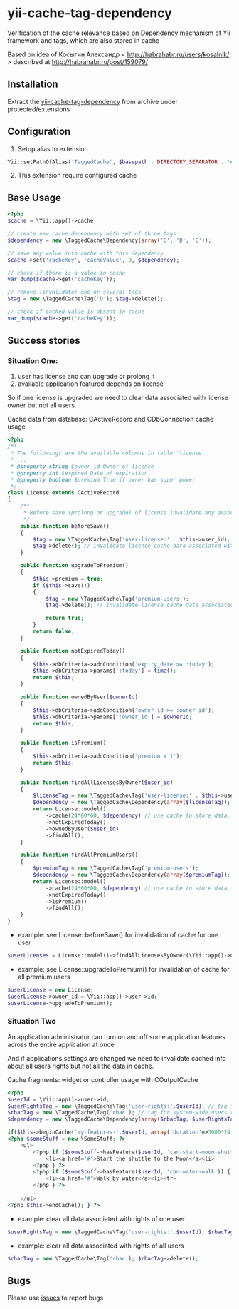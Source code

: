 yii-cache-tag-dependency
========================

Verification of the cache relevance based on Dependency mechanism of Yii framework and tags, which are also stored in cache

Based on idea of Косыгин Александр < http://habrahabr.ru/users/kosalnik/ > described at http://habrahabr.ru/post/159079/


## Installation

Extract the [yii-cache-tag-dependency](/pvolyntsev/yii-cache-tag-dependency/archive/master.zip) from archive under protected/extensions

## Configuration

1. Setup alias to extension
```php
Yii::setPathOfAlias('TaggedCache', $basepath . DIRECTORY_SEPARATOR . 'extensions/yii-cache-tag-dependency');
```

2. This extension require configured cache


## Base Usage

```php
<?php
$cache = \Yii::app()->cache;

// create new cache dependency with set of three tags
$dependency = new \TaggedCache\Dependency(array('C', 'D', 'E'));

// save any value into cache with this dependency
$cache->set('cacheKey', 'cacheValue', 0, $dependency);

// check if there is a value in cache
var_dump($cache->get('cacheKey'));

// remove (invalidate) one or several tags
$tag = new \TaggedCache\Tag('D'); $tag->delete();

// check if cached value is absent in cache
var_dump($cache->get('cacheKey'));
```


## Success stories

### Situation One:
1. user has license and can upgrade or prolong it
1. available application featured depends on license

So if one license is upgraded we need to clear data associated with license owner but not all users.

Cache data from database: CActiveRecord and CDbConnection cache usage

```php
<?php
/**
 * The followings are the available columns in table 'license':
 * ...
 * @property string $owner_id Owner of license
 * @property int $expired Date of expiration
 * @property boolean $premium True if owner has super power
 */
class License extends CActiveRecord
{
    /**
     * Before save (prolong or upgrade) of license invalidate any associated data in cache
     */
    public function beforeSave()
    {
        $tag = new \TaggedCache\Tag('user-license:' . $this->user_id);
        $tag->delete(); // invalidate licence cache data associated with one exact user
    }

    public function upgradeToPremium()
    {
        $this->premium = true;
        if ($this->save())
        {
            $tag = new \TaggedCache\Tag('premium-users');
            $tag->delete(); // invalidate licence cache data associated with super users

            return true;
        }
        return false;
    }

    public function notExpiredToday()
    {
        $this->dbCriteria->addCondition('expiry_date >= :today');
        $this->dbCriteria->params[':today'] = time();
        return $this;
    }

    public function ownedByUser($ownerId)
    {
        $this->dbCriteria->addCondition('owner_id >= :owner_id');
        $this->dbCriteria->params[':owner_id'] = $ownerId;
        return $this;
    }

    public function isPremium()
    {
        $this->dbCriteria->addCondition('premium = 1');
        return $this;
    }

    public function findAllLicensesByOwner($user_id)
    {
        $licenseTag = new \TaggedCache\Tag('user-license:' . $this->user_id); // tag for licenses of one exact user
        $dependency = new \TaggedCache\Dependency(array($licenseTag));
        return License::model()
            ->cache(24*60*60, $dependency) // use cache to store data, max 1 day
            ->notExpiredToday()
            ->ownedByUser($user_id)
            ->findAll();
    }

    public function findAllPremiumUsers()
    {
        $premiumTag = new \TaggedCache\Tag('premium-users');
        $dependency = new \TaggedCache\Dependency(array($premiumTag));
        return License::model()
            ->cache(24*60*60, $dependency) // use cache to store data, max 1 day
            ->notExpiredToday()
            ->isPremium()
            ->findAll();
    }
}
```


* example: see License::beforeSave() for invalidation of cache for one user
```php
$userLicenses = License::model()->findAllLicensesByOwner(\Yii::app()->user->id);
```

* example: see License::upgradeToPremium() for invalidation of cache for all premium users
```php
$userLicense = new License;
$userLicense->owner_id = \Yii::app()->user->id;
$userLicense->upgradeToPremium();
```

### Situation Two
An application administrator can turn on and off some application features
across the entire application at once

And if applications settings are changed we need to invalidate cached info
   about all users rights but not all the data in cache.

Cache fragments: widget or controller usage with COutputCache

```php
<?php
$userId = \Yii::app()->user->id;
$userRightsTag = new \TaggedCache\Tag('user-rights:'.$userId); // tag for one user rigths
$rbacTag = new \TaggedCache\Tag('rbac'); // tag for system-wide users rigths
$dependency = new \TaggedCache\Dependency(array($rbacTag, $userRightsTag));

if($this->beginCache('my-features-'.$userId, array('duration'=>3600*24, 'dependency' => $dependency))) { ?>
<?php $someStuff = new \SomeStuff; ?>
    <ul>
        <?php if ($someStuff->hasFeature($userId, 'can-start-moon-shuttle')) { ?>
            <li><a href="#">Start the shuttle to the Moon</a><li>
        <?php } ?>
        <?php if ($someStuff->hasFeature($userId, 'can-water-walk')) { ?>
            <li><a href="#">Walk by water</a><li><tr>
        <?php } ?>
        ...
    </ul>
<?php $this->endCache(); } ?>
```


* example: clear all data associated with rights of one user
```php
$userRightsTag = new \TaggedCache\Tag('user-rights:'.$userId); $rbacTag->delete();
```

* example: clear all data associated with rights of all users
```php
$rbacTag = new \TaggedCache\Tag('rbac'); $rbacTag->delete();
```




## Bugs

Please use [issues](https://github.com/pvolyntsev/yii-cache-tag-dependency/issues) to report bugs

